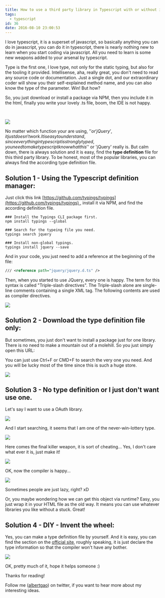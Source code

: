 ```yaml
---
title: How to use a third party library in Typescript with or without its type definition file?
tags:
  - typescript
id: 36
date: 2016-08-10 23:00:53
---
```


I love typescript, it is a superset of javascript, so basically anything you can do in javascript, you can do it in typescript, there is nearly nothing new to learn when you start coding via javascript. All you need to learn is some new weapons added to your arsenal by typescript.

Type is the first one, I love type, not only for the static typing, but also for the tooling it provided. Intellisense, aha, really great, you don't need to read any source code or documentation. Just a single dot, and our extraordinary coder will show you their self-explained method name, and you can also know the type of the parameter. Win! But how?

<!--more-->

So, you just download or install a package via NPM, then you include it in the html, finally you write your lovely .ts file, boom, the IDE is not happy.

&nbsp;

![](/images/Screen-Shot-2016-08-10-at-22.40.58.png)

No matter which function your are using, '$' or 'jQuery', it just doesn't work. It is easy to understand, since everything in typescript is strongly typed, you need to make typescript know what this '$' or 'jQuery' really is. But calm down, there is always solution and it is easy, find the **type definition** file for this third party library. To be honest, most of the popular libraries, you can always find the according type definition file.

## Solution 1 - Using the Typescript definition manager:

Just click this link [https://github.com/typings/typings](https://github.com/typings/typings) , install it via NPM, and find the according definition file.

```
### Install the Typings CLI package first.
npm install typings --global

### Search for the typeing file you need.
typings search jquery

### Install non-global typings.
typings install jquery --save
```

And in your code, you just need to add a reference at the beginning of the file:

```XML
/// <reference path="jquery/jquery.d.ts" />
```

Then, when you started to use JQuery, every one is happy. The term for this syntax is called "Triple-slash directives". The Triple-slash alone are single-line comments containing a single XML tag. The following contents are used as compiler directives.

![](/images/Screen-Shot-2016-08-10-at-22.40.30-300x78.png)

## Solution 2 - Download the type definition file only:

But sometimes, you just don't want to install a package just for one library. There is no need to make a mountain out of a molehill. So you just simply open this URL: [](https://github.com/DefinitelyTyped/DefinitelyTyped)

You can just use Ctrl+F or CMD+F to search the very one you need. And you will be lucky most of the time since this is such a huge store.

![](/images/Screen-Shot-2016-08-10-at-22.45.22-300x190.png)

## Solution 3 - No type definition or I just don't want use one.

Let's say I want to use a OAuth library.

![](/images/Screen-Shot-2016-08-10-at-21.27.10.png)

And I start searching, it seems that I am one of the never-win-lottery type.

![](/images/Screen-Shot-2016-08-10-at-22.48.14-300x88.png)

Here comes the final killer weapon, it is sort of cheating... Yes, I don't care what ever it is, just make it!

![](/images/Screen-Shot-2016-08-10-at-22.51.31.png)

OK, now the compiler is happy...

![](/images/Screen-Shot-2016-08-10-at-22.52.10-300x39.png)

Sometimes people are just lazy, right? xD

Or, you maybe wondering how we can get this object via runtime? Easy, you just wrap it in your HTML file as the old way. It means you can use whatever libraries you like without a stuck. Great!

## Solution 4 - DIY - Invent the wheel:

Yes, you can make a type definition file by yourself. And it is easy, you can find the section on the [official site](https://www.typescriptlang.org/docs/handbook/writing-declaration-files.html), roughly speaking, it is just declare the type information so that the compiler won't have any bother.

![](/images/Screen-Shot-2016-08-10-at-22.58.20-300x140.png)

OK, pretty much of it, hope it helps someone :)

Thanks for reading!

Follow me (<a href='https://twitter.com/albertgao' target="_blank" rel="noopener noreferrer">albertgao</a>) on twitter, if you want to hear more about my interesting ideas.
